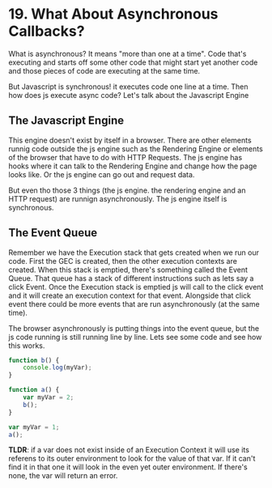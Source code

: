 # 19. What About Asynchronous Callbacks?

What is asynchronous? It means "more than one at a time". Code that's executing and starts off some other code that might start yet another code and those pieces of code are executing at the same time.

But Javascript is synchronous! it executes code one line at a time. Then how does js execute async code? Let's talk about the Javascript Engine

## The Javascript Engine
This engine doesn't exist by itself in a browser. There are other elements runnig code outside the js engine such as the Rendering Engine or elements of the browser that have to do with HTTP Requests. The js engine has hooks where it can talk to the Rendering Engine and change how the page looks like. Or the js engine can go out and request data.

But even tho those 3 things (the js engine. the rendering engine and an HTTP request) are runnign asynchronously. The js engine itself is synchronous. 

## The Event Queue

Remember we have the Execution stack that gets created when we run our code. First the GEC is created, then the other execution contexts are created. When this stack is emptied, there's something called the Event Queue. That queue has a stack of different instructions such as lets say a click Event. Once the Execution stack is emptied js will call to the click event and it will create an execution context for that event. Alongside that click event there could be more events that are run asynchronously (at the same time).

The browser asynchronously is putting things into the event queue, but the js code running is still running line by line. Lets see some code and see how this works.

```js
function b() {
    console.log(myVar);
}

function a() {
    var myVar = 2;
    b();
}

var myVar = 1;
a();
```



**TLDR**: if a var does not exist inside of an Execution Context it will use its referens to its outer environment to look for the value of that var. If it can't find it in that one it will look in the even yet outer environment. If there's none, the var will return an error.
